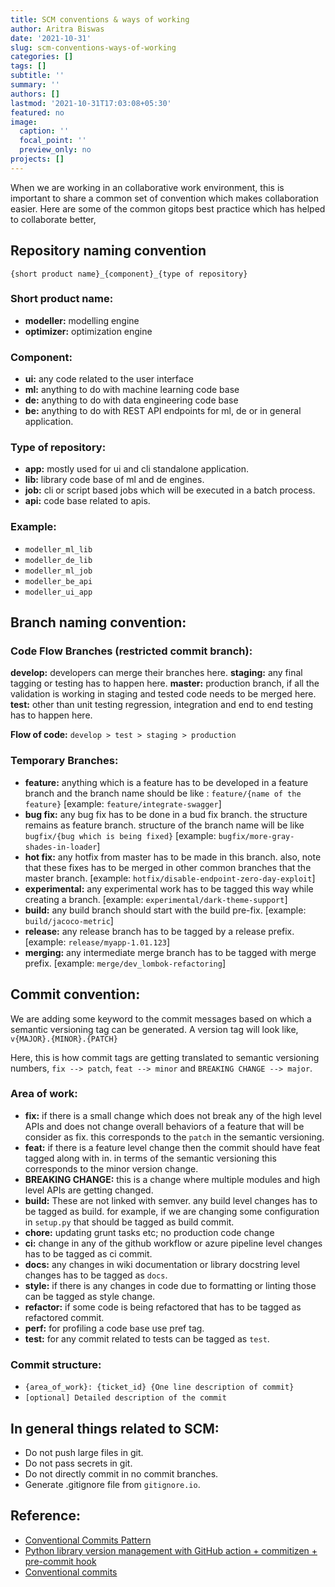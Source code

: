```yaml
---
title: SCM conventions & ways of working
author: Aritra Biswas
date: '2021-10-31'
slug: scm-conventions-ways-of-working
categories: []
tags: []
subtitle: ''
summary: ''
authors: []
lastmod: '2021-10-31T17:03:08+05:30'
featured: no
image:
  caption: ''
  focal_point: ''
  preview_only: no
projects: []
---
```


When we are working in an collaborative work environment, this is important to share a common set of convention which makes collaboration easier. Here are some of the common gitops best practice which has helped to collaborate better,

## __Repository naming convention__

`{short product name}_{component}_{type of repository}`


### __Short product name:__

* __modeller:__ modelling engine
* __optimizer:__ optimization engine


### __Component:__

* __ui:__ any code related to the user interface
* __ml:__ anything to do with machine learning code base
* __de:__ anything to do with data engineering code base
* __be:__ anything to do with REST API endpoints for ml, de or in general application.

### __Type of repository:__

* __app:__ mostly used for ui and cli standalone application.
* __lib:__ library code base of ml and de engines.
* __job:__ cli or script based jobs which will be executed in a batch process.
* __api:__ code base related to apis.

### __Example:__

* `modeller_ml_lib`
* `modeller_de_lib`
* `modeller_ml_job`
* `modeller_be_api`
* `modeller_ui_app`

## __Branch naming convention:__

### __Code Flow Branches (restricted commit branch):__

__develop:__ developers can merge their branches here.
__staging:__ any final tagging or testing has to happen here.
__master:__ production branch, if all the validation is working in staging and tested code needs to be merged here.
__test:__ other than unit testing regression, integration and end to end testing has to happen here.


__Flow of code:__ `develop > test > staging > production`

### __Temporary Branches:__

* __feature:__ anything which is a feature has to be developed in a feature branch and the branch name should be like : `feature/{name of the feature}` [example: `feature/integrate-swagger`]
* __bug fix:__ any bug fix has to be done in a bud fix branch. the structure remains as feature branch. structure of the branch name will be like `bugfix/{bug which is being fixed}` [example: `bugfix/more-gray-shades-in-loader`]
* __hot fix:__ any hotfix from master has to be made in this branch. also, note that these fixes has to be merged in other common branches that the master branch. [example: `hotfix/disable-endpoint-zero-day-exploit`]
* __experimental:__ any experimental work has to be tagged this way while creating a branch. [example: `experimental/dark-theme-support`]
* __build:__ any build branch should start with the build pre-fix. [example: `build/jacoco-metric`]
* __release:__ any release branch has to be tagged by a release prefix. [example: `release/myapp-1.01.123`]
* __merging:__ any intermediate merge branch has to be tagged with merge prefix. [example: `merge/dev_lombok-refactoring`]

## __Commit convention:__

We are adding some keyword to the commit messages based on which a semantic versioning tag can be generated. A version tag will look like, `v{MAJOR}.{MINOR}.{PATCH}`

Here, this is how commit tags are getting translated to semantic versioning numbers, `fix --> patch`, `feat --> minor` and `BREAKING CHANGE --> major`.

### __Area of work:__

* __fix:__ if there is a small change which does not break any of the high level APIs and does not change overall behaviors of a feature that will be consider as fix. this corresponds to the `patch` in the semantic versioning. 
* __feat:__ if there is a feature level change then the commit should have feat tagged along with in. in terms of the semantic versioning this corresponds to the minor version change.
* __BREAKING CHANGE:__ this is a change where multiple modules and high level APIs are getting changed.
* __build:__ These are not linked with semver. any build level changes has to be tagged as build. for example, if we are changing some configuration in `setup.py` that should be tagged as build commit.
* __chore:__ updating grunt tasks etc; no production code change
* __ci:__ change in any of the github workflow or azure pipeline level changes has to be tagged as ci commit.
* __docs:__ any changes in wiki documentation or library docstring level changes has to be tagged as `docs`.
* __style:__ if there is any changes in code due to formatting or linting those can be tagged as style change.
* __refactor:__ if some code is being refactored that has to be tagged as refactored commit.
* __perf:__ for profiling a code base use pref tag.
* __test:__ for any commit related to tests can be tagged as `test`.

### __Commit structure:__

* `{area_of_work}: {ticket_id} {One line description of commit}`
* `[optional] Detailed description of the commit`

## __In general things related to SCM:__

* Do not push large files in git.
* Do not pass secrets in git.
* Do not directly commit in no commit branches.
* Generate .gitignore file from `gitignore.io`.

## __Reference:__

* [Conventional Commits Pattern](https://en.linkapi.solutions/blog/conventional-commits-pattern)
* [Python library version management with GitHub action + commitizen + pre-commit hook](https://www.aritro.in/post/manage-python-library-versioning-using-commitizen-pre-commit-hook/)
* [Conventional commits](https://www.conventionalcommits.org/en/v1.0.0-beta.2/)